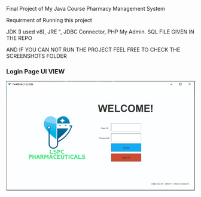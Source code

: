Final Project of My Java Course Pharmacy Management System

Requirment of Running this project

JDK (I used v8),
JRE ",
JDBC Connector,
PHP My Admin.
SQL FILE GIVEN IN THE REPO

AND IF YOU CAN NOT RUN THE PROJECT FEEL FREE TO CHECK THE SCREENSHOTS FOLDER


### Login Page UI VIEW 

<img src="Screenshots/LoginPage.jpg"/>
